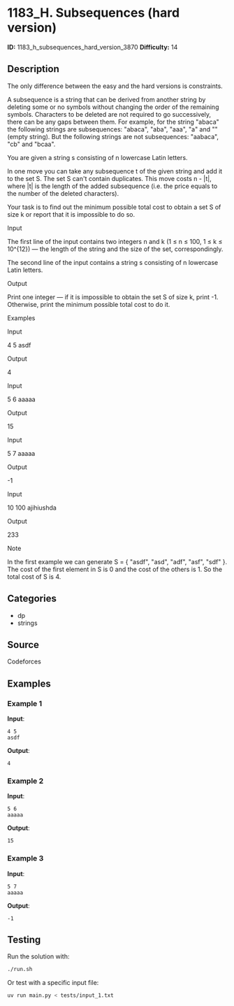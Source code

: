 # 1183_H. Subsequences (hard version)

**ID:** 1183_h_subsequences_hard_version_3870
**Difficulty:** 14

## Description

The only difference between the easy and the hard versions is constraints.

A subsequence is a string that can be derived from another string by deleting some or no symbols without changing the order of the remaining symbols. Characters to be deleted are not required to go successively, there can be any gaps between them. For example, for the string "abaca" the following strings are subsequences: "abaca", "aba", "aaa", "a" and "" (empty string). But the following strings are not subsequences: "aabaca", "cb" and "bcaa".

You are given a string s consisting of n lowercase Latin letters.

In one move you can take any subsequence t of the given string and add it to the set S. The set S can't contain duplicates. This move costs n - |t|, where |t| is the length of the added subsequence (i.e. the price equals to the number of the deleted characters).

Your task is to find out the minimum possible total cost to obtain a set S of size k or report that it is impossible to do so.

Input

The first line of the input contains two integers n and k (1 ≤ n ≤ 100, 1 ≤ k ≤ 10^{12}) — the length of the string and the size of the set, correspondingly.

The second line of the input contains a string s consisting of n lowercase Latin letters.

Output

Print one integer — if it is impossible to obtain the set S of size k, print -1. Otherwise, print the minimum possible total cost to do it.

Examples

Input


4 5
asdf


Output


4


Input


5 6
aaaaa


Output


15


Input


5 7
aaaaa


Output


-1


Input


10 100
ajihiushda


Output


233

Note

In the first example we can generate S = { "asdf", "asd", "adf", "asf", "sdf" }. The cost of the first element in S is 0 and the cost of the others is 1. So the total cost of S is 4.

## Categories

- dp
- strings

## Source

Codeforces

## Examples

### Example 1

**Input**:
```
4 5
asdf
```

**Output**:
```
4
```

### Example 2

**Input**:
```
5 6
aaaaa
```

**Output**:
```
15
```

### Example 3

**Input**:
```
5 7
aaaaa
```

**Output**:
```
-1
```


## Testing

Run the solution with:

```bash
./run.sh
```

Or test with a specific input file:

```bash
uv run main.py < tests/input_1.txt
```
